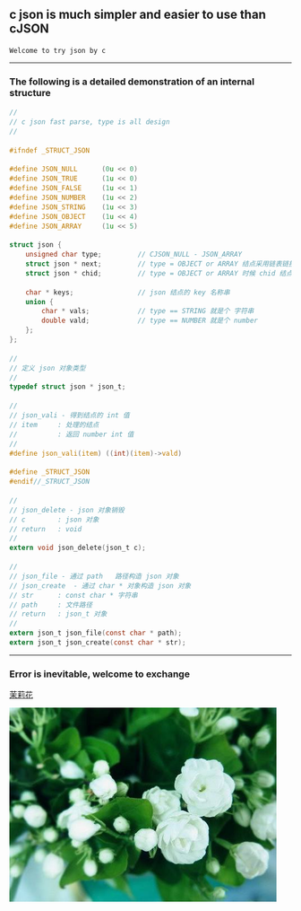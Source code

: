 ## c json is much simpler and easier to use than cJSON 

    Welcome to try json by c

***

### The following is a detailed demonstration of an internal structure

```C
//
// c json fast parse, type is all design
//

#ifndef _STRUCT_JSON

#define JSON_NULL      (0u << 0)
#define JSON_TRUE      (1u << 0)
#define JSON_FALSE     (1u << 1)
#define JSON_NUMBER    (1u << 2)
#define JSON_STRING    (1u << 3)
#define JSON_OBJECT    (1u << 4)
#define JSON_ARRAY     (1u << 5)

struct json {
    unsigned char type;         // CJSON_NULL - JSON_ARRAY
    struct json * next;         // type = OBJECT or ARRAY 结点采用链表链接
    struct json * chid;         // type = OBJECT or ARRAY 时候 chid 结点就有数据

    char * keys;                // json 结点的 key 名称串
    union {
        char * vals;            // type == STRING 就是个 字符串
        double vald;            // type == NUMBER 就是个 number
    };
};

//
// 定义 json 对象类型
//
typedef struct json * json_t;

//
// json_vali - 得到结点的 int 值
// item     : 处理的结点
//          : 返回 number int 值
//
#define json_vali(item) ((int)(item)->vald)

#define _STRUCT_JSON
#endif//_STRUCT_JSON

//
// json_delete - json 对象销毁
// c        : json 对象
// return   : void
//
extern void json_delete(json_t c);

//
// json_file - 通过 path   路径构造 json 对象
// json_create  - 通过 char * 对象构造 json 对象
// str      : const char * 字符串
// path     : 文件路径
// return   : json_t 对象
//
extern json_t json_file(const char * path);
extern json_t json_create(const char * str);

```

***

### Error is inevitable, welcome to exchange

[茉莉花](https://music.163.com/#/song?id=239755)

![茉莉花](./茉莉花.jpeg)
